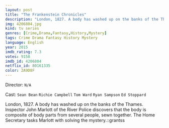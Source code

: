 ```yaml
---
layout: post
title: "The Frankenstein Chronicles"
description: "London, 1827. A body has washed up on the banks of the Thames. Inspector John Marlott of the River Police discovers that the body is composite of body parts from several people, sewn together. The Home Secretary tasks Marlott with solving the mystery..."
img: 4206804.jpg
kind: tv series
genres: [Crime,Drama,Fantasy,History,Mystery]
tags: Crime Drama Fantasy History Mystery 
language: English
year: 2015
imdb_rating: 7.3
votes: 9158
imdb_id: 4206804
netflix_id: 80161335
color: 2A9D8F
---
```

Director: `N/A`  

Cast: `Sean Bean` `Richie Campbell` `Tom Ward` `Ryan Sampson` `Ed Stoppard` 

London, 1827. A body has washed up on the banks of the Thames. Inspector John Marlott of the River Police discovers that the body is composite of body parts from several people, sewn together. The Home Secretary tasks Marlott with solving the mystery.::grantss